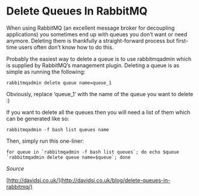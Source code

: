 # Delete Queues In RabbitMQ

When using RabbitMQ (an excellent message broker for decoupling applications) you sometimes end up with queues you don’t want or need anymore. Deleting them is thankfully a straight-forward process but first-time users often don’t know how to do this.

Probably the easiest way to delete a queue is to use rabbitmqadmin which is supplied by RabbitMQ’s management plugin. Deleting a queue is as simple as running the following:

```
rabbitmqadmin delete queue name=queue_1
```

Obviously, replace ‘queue_1’ with the name of the queue you want to delete :)

If you want to delete all the queues then you will need a list of them which can be generated like so:

```
rabbitmqadmin -f bash list queues name
```

Then, simply run this one-liner:

```
for queue in `rabbitmqadmin -f bash list queues`; do echo $queue `rabbitmqadmin delete queue name=$queue`; done
```

*Source*

[http://davidsj.co.uk/](http://davidsj.co.uk/blog/delete-queues-in-rabbitmq/)